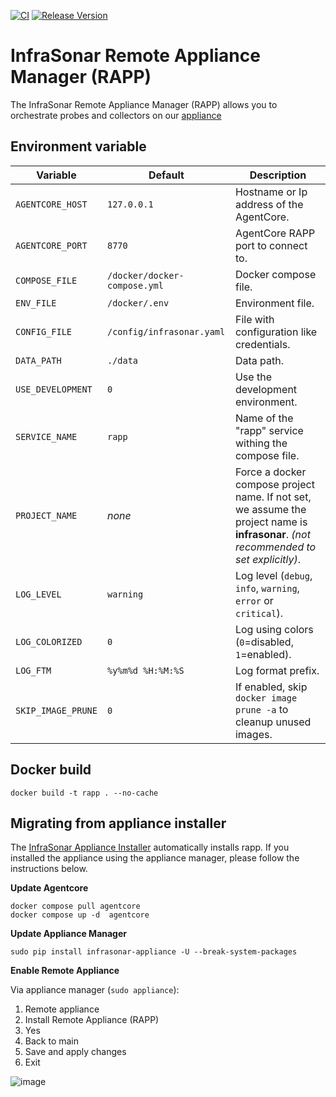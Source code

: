 [![CI](https://github.com/infrasonar/rapp/workflows/CI/badge.svg)](https://github.com/infrasonar/rapp/actions)
[![Release Version](https://img.shields.io/github/release/infrasonar/rapp)](https://github.com/infrasonar/rapp/releases)

# InfraSonar Remote Appliance Manager (RAPP)

The InfraSonar Remote Appliance Manager (RAPP) allows you to orchestrate probes and collectors on our [appliance](https://docs.infrasonar.com/collectors/probes/appliance/)

## Environment variable

Variable            | Default                        | Description
------------------- | ------------------------------ | ------------
`AGENTCORE_HOST`    | `127.0.0.1`                    | Hostname or Ip address of the AgentCore.
`AGENTCORE_PORT`    | `8770`                         | AgentCore RAPP port to connect to.
`COMPOSE_FILE`      | `/docker/docker-compose.yml`   | Docker compose file.
`ENV_FILE`          | `/docker/.env`                 | Environment file.
`CONFIG_FILE`       | `/config/infrasonar.yaml`      | File with configuration like credentials.
`DATA_PATH`         | `./data`                       | Data path.
`USE_DEVELOPMENT`   | `0`                            | Use the development environment.
`SERVICE_NAME`      | `rapp`                         | Name of the "rapp" service withing the compose file.
`PROJECT_NAME`      | _none_                         | Force a docker compose project name. If not set, we assume the project name is **infrasonar**. _(not recommended to set explicitly)_.
`LOG_LEVEL`         | `warning`                      | Log level (`debug`, `info`, `warning`, `error` or `critical`).
`LOG_COLORIZED`     | `0`                            | Log using colors (`0`=disabled, `1`=enabled).
`LOG_FTM`           | `%y%m%d %H:%M:%S`              | Log format prefix.
`SKIP_IMAGE_PRUNE`  | `0`                            | If enabled, skip `docker image prune -a` to cleanup unused images.

## Docker build

```
docker build -t rapp . --no-cache
```

## Migrating from appliance installer

The [InfraSonar Appliance Installer](https://github.com/infrasonar/appliance-installer) automatically installs rapp. If you installed the appliance using the appliance manager, please follow the instructions below.

**Update Agentcore**

```
docker compose pull agentcore
docker compose up -d  agentcore
```

**Update Appliance Manager**

```
sudo pip install infrasonar-appliance -U --break-system-packages
```

**Enable Remote Appliance**

Via appliance manager (`sudo appliance`):
  1. Remote appliance
  2. Install Remote Appliance (RAPP)
  3. Yes
  4. Back to main
  5. Save and apply changes
  6. Exit

![image](https://github.com/user-attachments/assets/8f748331-8e5c-4fb2-ad88-adcab6524232)


